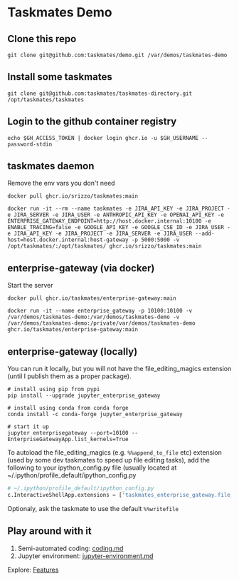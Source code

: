 # Taskmates Demo

## Clone this repo

```shell
git clone git@github.com:taskmates/demo.git /var/demos/taskmates-demo
```

## Install some taskmates


```shell
git clone git@github.com:taskmates/taskmates-directory.git /opt/taskmates/taskmates
```

## Login to the github container registry

```shell
echo $GH_ACCESS_TOKEN | docker login ghcr.io -u $GH_USERNAME --password-stdin
```

## taskmates daemon

Remove the env vars you don't need

```shell
docker pull ghcr.io/srizzo/taskmates:main

docker run -it --rm --name taskmates -e JIRA_API_KEY -e JIRA_PROJECT -e JIRA_SERVER -e JIRA_USER -e ANTHROPIC_API_KEY -e OPENAI_API_KEY -e ENTERPRISE_GATEWAY_ENDPOINT=http://host.docker.internal:10100 -e ENABLE_TRACING=false -e GOOGLE_API_KEY -e GOOGLE_CSE_ID -e JIRA_USER -e JIRA_API_KEY -e JIRA_PROJECT -e JIRA_SERVER -e JIRA_USER --add-host=host.docker.internal:host-gateway -p 5000:5000 -v /opt/taskmates/:/opt/taskmates/ ghcr.io/srizzo/taskmates:main
```

## enterprise-gateway (via docker)

Start the server

```shell
docker pull ghcr.io/taskmates/enterprise-gateway:main

docker run -it --name enterprise_gateway -p 10100:10100 -v /var/demos/taskmates-demo:/var/demos/taskmates-demo -v /var/demos/taskmates-demo:/private/var/demos/taskmates-demo ghcr.io/taskmates/enterprise-gateway:main
```

## enterprise-gateway (locally)

You can run it locally, but you will not have the file_editing_magics extension (until I publish them as a proper package).

```shell
# install using pip from pypi
pip install --upgrade jupyter_enterprise_gateway
```

```shell
# install using conda from conda forge
conda install -c conda-forge jupyter_enterprise_gateway
```

```shell
# start it up
jupyter enterprisegateway --port=10100 --EnterpriseGatewayApp.list_kernels=True
```

To autoload the file_editing_magics (e.g. `%%append_to_file` etc) extension (used by some dev taskmates to speed up file editing tasks), add the following to your ipython_config.py file (usually located at ~/.ipython/profile_default/ipython_config.py

```python
# ~/.ipython/profile_default/ipython_config.py
c.InteractiveShellApp.extensions = ['taskmates_enterprise_gateway.file_editing_magics'] 
```

Optionaly, ask the taskmate to use the default `%%writefile`


## Play around with it

1. Semi-automated coding: [coding.md](coding.md)
2. Jupyter environment: [jupyter-environment.md](Features%2F10.%20Jupyter%20environment%2Fjupyter-environment.md)

Explore:  [Features](Features)
